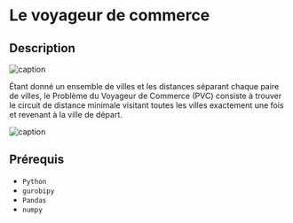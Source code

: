 # Le voyageur de commerce

## Description

![caption](https://raw.githubusercontent.com/diego-vicente/som-tsp/master/diagrams/uruguay.gif)

Étant donné un ensemble de villes et les distances séparant chaque paire de villes, le Problème duVoyageur de Commerce (PVC) consiste à trouver le circuit de distance minimale visitant toutes lesvilles exactement une fois et revenant à la ville de départ.

![caption](https://i0.wp.com/ecmiindmath.org/wp-content/uploads/2015/04/rest2.png?ssl=1)

## Prérequis

- `Python `
- `gurobipy `
- `Pandas`
- `numpy `


